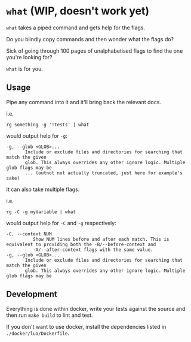 # `what` (WIP, doesn't work yet)

`what` takes a piped command and gets help for the flags.

Do you blindly copy commands and then wonder what the flags do?

Sick of going through 100 pages of unalphabetised flags to find the one you're
looking for?

`what` is for you.

## Usage

Pipe any command into it and it'll bring back the relevant docs.

i.e.
 ```
 rg something -g '!tests' | what
 ```

 would output help for `-g`:

 ```
 -g, --glob <GLOB>...                         
        Include or exclude files and directories for searching that match the given
        glob. This always overrides any other ignore logic. Multiple glob flags may be
        ... (outnot not actually truncated, just here for example's sake)
 ```

 It can also take multiple flags.

 i.e.

 ```
 rg -C -g myVariable | what
 ```

 would output help for `-C` and `-g` respectively:

 ```
-C, --context NUM
           Show NUM lines before and after each match. This is equivalent to providing both the -B/--before-context and
           -A/--after-context flags with the same value.
 -g, --glob <GLOB>...                         
        Include or exclude files and directories for searching that match the given
        glob. This always overrides any other ignore logic. Multiple glob flags may be
 ```

 ## Development

 Everything is done within docker, write your tests against the source and then
 run `make build` to lint and test.

 If you don't want to use docker, install the dependencies listed in
 `./docker/lua/Dockerfile`.
